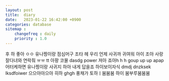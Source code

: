 ```yaml
---
layout: post
title:  diary
date:   2023-01-22 16:42:00 +0900
categories: database
sitemap :
    changefreq : daily
    priority : 1.0
---
```

후 하 좋아 ㅇㅇ 유나찡이랑 점심머구 조타 헤 우리 언제 사귀까
귀여워 아이 조아 사랑 잘다녀와
연락줘 ㅠㅠ tt 아팡 코물 dasdg power
져아 죠아h h h goup up up apap 어터케하면 유나찡이랑 사귀지
하아 내게 답을죠 하이보이자식 dmdj dnzksek lksdfoiwer
으으아아으아 히하 ghgh 풍채가 토하ㅣ붐붐붐 하이 붐부루붐붐붐